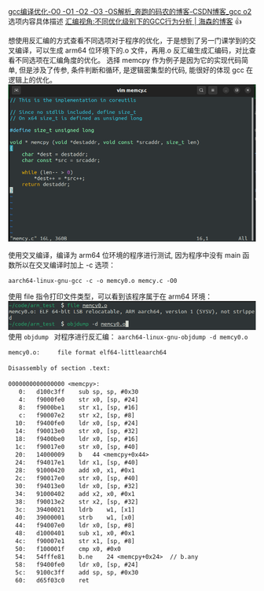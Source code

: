 [gcc编译优化-O0 -O1 -O2 -O3 -OS解析_奔跑的码农的博客-CSDN博客_gcc o2](https://blog.csdn.net/wuxing26jiayou/article/details/96132721) 选项内容具体描述
[汇编视角:不同优化级别下的GCC行为分析 | 海森的博客](https://hisenz.com/post/%E6%B1%87%E7%BC%96%E8%A7%86%E8%A7%92-%E4%B8%8D%E5%90%8C%E4%BC%98%E5%8C%96%E7%BA%A7%E5%88%AB%E4%B8%8B%E7%9A%84GCC%E8%A1%8C%E4%B8%BA%E5%88%86%E6%9E%90/) 👍

想使用反汇编的方式查看不同选项对于程序的优化，于是想到了另一门课学到的交叉编译，可以生成 arm64 位环境下的.o 文件，再用.o 反汇编生成汇编码，对比查看不同选项在汇编角度的优化。
选择 memcpy 作为例子是因为它的实现代码简单, 但是涉及了传参, 条件判断和循环, 是逻辑密集型的代码, 能很好的体现 gcc 在逻辑上的优化。
![500](https://raw.githubusercontent.com/acdefg/cdn/main/obsidian/202211171818644.png)

使用交叉编译，编译为 arm64 位环境的程序进行测试, 因为程序中没有 main 函数所以在交叉编译时加上 -c 选项：
```shell
aarch64-linux-gnu-gcc -c -o memcy0.o memcy.c -O0
```
使用 file 指令打印文件类型，可以看到该程序属于在 arm64 环境：
![](https://raw.githubusercontent.com/acdefg/cdn/main/obsidian/202211171841155.png)
使用 `objdump ` 对程序进行反汇编：
`aarch64-linux-gnu-objdump -d memcy0.o `

```shell
memcy0.o:     file format elf64-littleaarch64

Disassembly of section .text:

0000000000000000 <memcpy>:
   0:	d100c3ff 	sub	sp, sp, #0x30
   4:	f9000fe0 	str	x0, [sp, #24]
   8:	f9000be1 	str	x1, [sp, #16]
   c:	f90007e2 	str	x2, [sp, #8]
  10:	f9400fe0 	ldr	x0, [sp, #24]
  14:	f90013e0 	str	x0, [sp, #32]
  18:	f9400be0 	ldr	x0, [sp, #16]
  1c:	f90017e0 	str	x0, [sp, #40]
  20:	14000009 	b	44 <memcpy+0x44>
  24:	f94017e1 	ldr	x1, [sp, #40]
  28:	91000420 	add	x0, x1, #0x1
  2c:	f90017e0 	str	x0, [sp, #40]
  30:	f94013e0 	ldr	x0, [sp, #32]
  34:	91000402 	add	x2, x0, #0x1
  38:	f90013e2 	str	x2, [sp, #32]
  3c:	39400021 	ldrb	w1, [x1]
  40:	39000001 	strb	w1, [x0]
  44:	f94007e0 	ldr	x0, [sp, #8]
  48:	d1000401 	sub	x1, x0, #0x1
  4c:	f90007e1 	str	x1, [sp, #8]
  50:	f100001f 	cmp	x0, #0x0
  54:	54fffe81 	b.ne	24 <memcpy+0x24>  // b.any
  58:	f9400fe0 	ldr	x0, [sp, #24]
  5c:	9100c3ff 	add	sp, sp, #0x30
  60:	d65f03c0 	ret
```


